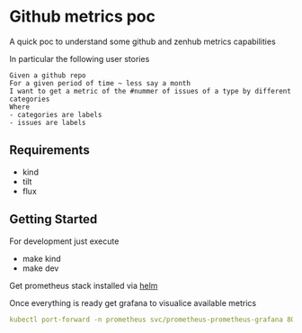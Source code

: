 # Github metrics poc 

A quick poc to understand some github and zenhub metrics capabilities 

In particular the following user stories

```
Given a github repo
For a given period of time ~ less say a month
I want to get a metric of the #nummer of issues of a type by different categories
Where 
- categories are labels
- issues are labels
```

## Requirements
- kind
- tilt 
- flux

## Getting Started

For development just execute
- make kind
- make dev

Get prometheus stack installed via [helm](./tools/prometheus.yaml)

Once everything is ready get grafana to visualice available metrics

```yaml
kubectl port-forward -n prometheus svc/prometheus-prometheus-grafana 8000:80
```


